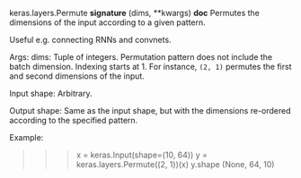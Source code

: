 keras.layers.Permute
__signature__
(dims, **kwargs)
__doc__
Permutes the dimensions of the input according to a given pattern.

Useful e.g. connecting RNNs and convnets.

Args:
    dims: Tuple of integers. Permutation pattern does not include the
        batch dimension. Indexing starts at 1.
        For instance, `(2, 1)` permutes the first and second dimensions
        of the input.

Input shape:
    Arbitrary.

Output shape:
    Same as the input shape, but with the dimensions re-ordered according
    to the specified pattern.

Example:

>>> x = keras.Input(shape=(10, 64))
>>> y = keras.layers.Permute((2, 1))(x)
>>> y.shape
(None, 64, 10)
